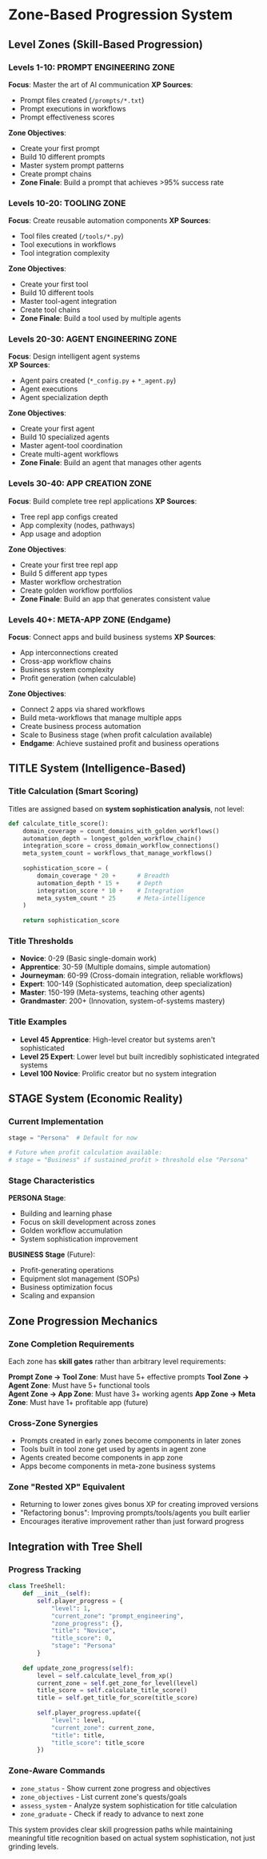 # Zone-Based Progression System

## Level Zones (Skill-Based Progression)

### Levels 1-10: PROMPT ENGINEERING ZONE
**Focus**: Master the art of AI communication
**XP Sources**: 
- Prompt files created (`/prompts/*.txt`)
- Prompt executions in workflows
- Prompt effectiveness scores

**Zone Objectives**:
- Create your first prompt
- Build 10 different prompts
- Master system prompt patterns
- Create prompt chains
- **Zone Finale**: Build a prompt that achieves >95% success rate

### Levels 10-20: TOOLING ZONE  
**Focus**: Create reusable automation components
**XP Sources**:
- Tool files created (`/tools/*.py`)
- Tool executions in workflows
- Tool integration complexity

**Zone Objectives**:
- Create your first tool
- Build 10 different tools
- Master tool-agent integration
- Create tool chains
- **Zone Finale**: Build a tool used by multiple agents

### Levels 20-30: AGENT ENGINEERING ZONE
**Focus**: Design intelligent agent systems  
**XP Sources**:
- Agent pairs created (`*_config.py` + `*_agent.py`)
- Agent executions
- Agent specialization depth

**Zone Objectives**:
- Create your first agent
- Build 10 specialized agents
- Master agent-tool coordination
- Create multi-agent workflows
- **Zone Finale**: Build an agent that manages other agents

### Levels 30-40: APP CREATION ZONE
**Focus**: Build complete tree repl applications
**XP Sources**:
- Tree repl app configs created
- App complexity (nodes, pathways)
- App usage and adoption

**Zone Objectives**:
- Create your first tree repl app
- Build 5 different app types
- Master workflow orchestration
- Create golden workflow portfolios
- **Zone Finale**: Build an app that generates consistent value

### Levels 40+: META-APP ZONE (Endgame)
**Focus**: Connect apps and build business systems
**XP Sources**:
- App interconnections created
- Cross-app workflow chains
- Business system complexity
- Profit generation (when calculable)

**Zone Objectives**:
- Connect 2 apps via shared workflows
- Build meta-workflows that manage multiple apps
- Create business process automation
- Scale to Business stage (when profit calculation available)
- **Endgame**: Achieve sustained profit and business operations

## TITLE System (Intelligence-Based)

### Title Calculation (Smart Scoring)
Titles are assigned based on **system sophistication analysis**, not level:

```python
def calculate_title_score():
    domain_coverage = count_domains_with_golden_workflows()
    automation_depth = longest_golden_workflow_chain()  
    integration_score = cross_domain_workflow_connections()
    meta_system_count = workflows_that_manage_workflows()
    
    sophistication_score = (
        domain_coverage * 20 +      # Breadth
        automation_depth * 15 +     # Depth  
        integration_score * 10 +    # Integration
        meta_system_count * 25      # Meta-intelligence
    )
    
    return sophistication_score
```

### Title Thresholds
- **Novice**: 0-29 (Basic single-domain work)
- **Apprentice**: 30-59 (Multiple domains, simple automation)
- **Journeyman**: 60-99 (Cross-domain integration, reliable workflows)
- **Expert**: 100-149 (Sophisticated automation, deep specialization)
- **Master**: 150-199 (Meta-systems, teaching other agents)
- **Grandmaster**: 200+ (Innovation, system-of-systems mastery)

### Title Examples
- **Level 45 Apprentice**: High-level creator but systems aren't sophisticated
- **Level 25 Expert**: Lower level but built incredibly sophisticated integrated systems
- **Level 100 Novice**: Prolific creator but no system integration

## STAGE System (Economic Reality)

### Current Implementation
```python
stage = "Persona"  # Default for now

# Future when profit calculation available:
# stage = "Business" if sustained_profit > threshold else "Persona"
```

### Stage Characteristics
**PERSONA Stage**:
- Building and learning phase
- Focus on skill development across zones
- Golden workflow accumulation
- System sophistication improvement

**BUSINESS Stage** (Future):
- Profit-generating operations
- Equipment slot management (SOPs)
- Business optimization focus
- Scaling and expansion

## Zone Progression Mechanics

### Zone Completion Requirements
Each zone has **skill gates** rather than arbitrary level requirements:

**Prompt Zone → Tool Zone**: Must have 5+ effective prompts
**Tool Zone → Agent Zone**: Must have 5+ functional tools  
**Agent Zone → App Zone**: Must have 3+ working agents
**App Zone → Meta Zone**: Must have 1+ profitable app (future)

### Cross-Zone Synergies
- Prompts created in early zones become components in later zones
- Tools built in tool zone get used by agents in agent zone
- Agents created become components in app zone
- Apps become components in meta-zone business systems

### Zone "Rested XP" Equivalent
- Returning to lower zones gives bonus XP for creating improved versions
- "Refactoring bonus": Improving prompts/tools/agents you built earlier
- Encourages iterative improvement rather than just forward progress

## Integration with Tree Shell

### Progress Tracking
```python
class TreeShell:
    def __init__(self):
        self.player_progress = {
            "level": 1,
            "current_zone": "prompt_engineering",
            "zone_progress": {},
            "title": "Novice", 
            "title_score": 0,
            "stage": "Persona"
        }
    
    def update_zone_progress(self):
        level = self.calculate_level_from_xp()
        current_zone = self.get_zone_for_level(level)
        title_score = self.calculate_title_score()
        title = self.get_title_for_score(title_score)
        
        self.player_progress.update({
            "level": level,
            "current_zone": current_zone,
            "title": title,
            "title_score": title_score
        })
```

### Zone-Aware Commands
- `zone_status` - Show current zone progress and objectives  
- `zone_objectives` - List current zone's quests/goals
- `assess_system` - Analyze system sophistication for title calculation
- `zone_graduate` - Check if ready to advance to next zone

This system provides clear skill progression paths while maintaining meaningful title recognition based on actual system sophistication, not just grinding levels.